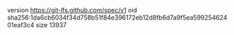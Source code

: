 version https://git-lfs.github.com/spec/v1
oid sha256:1da6cb6034f34d758b51f84e396172eb12d8fb6d7a9f5ea59925462401eaf3c4
size 13937
